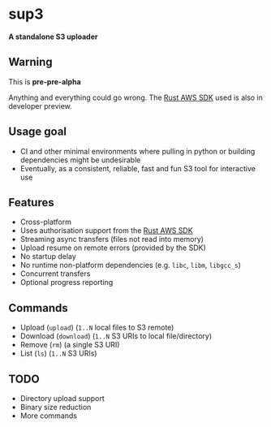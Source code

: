 # sup3

**A standalone S3 uploader**

## Warning
This is **pre-pre-alpha**

Anything and everything could go wrong. The [Rust AWS SDK](https://github.com/awslabs/aws-sdk-rust) used is also in developer preview.

## Usage goal
* CI and other minimal environments where pulling in python or building dependencies might be undesirable
* Eventually, as a consistent, reliable, fast and fun S3 tool for interactive use


## Features
* Cross-platform
* Uses authorisation support from the [Rust AWS SDK](https://github.com/awslabs/aws-sdk-rust)
* Streaming async transfers (files not read into memory)
* Upload resume on remote errors (provided by the SDK)
* No startup delay
* No runtime non-platform dependencies (e.g. `libc`, `libm`, `libgcc_s`)
* Concurrent transfers
* Optional progress reporting


## Commands
* Upload (`upload`) (`1..N` local files to S3 remote)
* Download (`download`) (`1..N` S3 URIs to local file/directory)
* Remove (`rm`) (a single S3 URI)
* List (`ls`) (`1..N` S3 URIs)


## TODO
* Directory upload support
* Binary size reduction
* More commands
